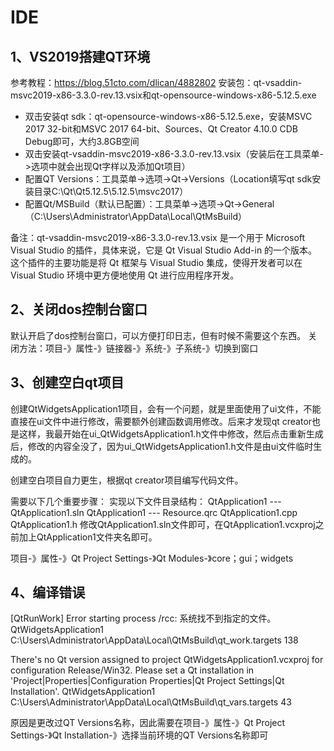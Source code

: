 # IDE

## 1、VS2019搭建QT环境
参考教程：https://blog.51cto.com/dlican/4882802
安装包：qt-vsaddin-msvc2019-x86-3.3.0-rev.13.vsix和qt-opensource-windows-x86-5.12.5.exe

- 双击安装qt sdk：qt-opensource-windows-x86-5.12.5.exe，安装MSVC 2017 32-bit和MSVC 2017 64-bit、Sources、Qt Creator 4.10.0 CDB Debug即可，大约3.8GB空间
- 双击安装qt-vsaddin-msvc2019-x86-3.3.0-rev.13.vsix（安装后在工具菜单->选项中就会出现Qt字样以及添加Qt项目）
- 配置QT Versions：工具菜单->选项->Qt->Versions（Location填写qt sdk安装目录C:\Qt\Qt5.12.5\5.12.5\msvc2017）
- 配置Qt/MSBuild（默认已配置）：工具菜单->选项->Qt->General（C:\Users\Administrator\AppData\Local\QtMsBuild）

备注：qt-vsaddin-msvc2019-x86-3.3.0-rev.13.vsix 是一个用于 Microsoft Visual Studio 的插件，具体来说，它是 Qt Visual Studio Add-in 的一个版本。这个插件的主要功能是将 Qt 框架与 Visual Studio 集成，使得开发者可以在 Visual Studio 环境中更方便地使用 Qt 进行应用程序开发。

## 2、关闭dos控制台窗口
默认开启了dos控制台窗口，可以方便打印日志，但有时候不需要这个东西。
关闭方法：项目-》属性-》链接器-》系统-》子系统-》切换到窗口

## 3、创建空白qt项目
创建QtWidgetsApplication1项目，会有一个问题，就是里面使用了ui文件，不能直接在ui文件中进行修改，需要额外创建函数调用修改。后来才发现qt creator也是这样，我最开始在ui_QtWidgetsApplication1.h文件中修改，然后点击重新生成后，修改的内容全没了，因为ui_QtWidgetsApplication1.h文件是由ui文件临时生成的。

创建空白项目自力更生，根据qt creator项目编写代码文件。

需要以下几个重要步骤：
实现以下文件目录结构：
QtApplication1
    ---
    QtApplication1.sln
    QtApplication1
        --- Resource.qrc
            QtApplication1.cpp
            QtApplication1.h
修改QtApplication1.sln文件即可，在QtApplication1.vcxproj之前加上QtApplication1文件夹名即可。

项目-》属性-》Qt Project Settings-》Qt Modules-》core；gui；widgets

## 4、编译错误
[QtRunWork] Error starting process /rcc: 系统找不到指定的文件。	QtWidgetsApplication1	C:\Users\Administrator\AppData\Local\QtMsBuild\qt_work.targets	138	

There's no Qt version assigned to project QtWidgetsApplication1.vcxproj for configuration Release/Win32.
Please set a Qt installation in 'Project|Properties|Configuration Properties|Qt Project Settings|Qt Installation'.	QtWidgetsApplication1	C:\Users\Administrator\AppData\Local\QtMsBuild\qt_vars.targets	43	

原因是更改过QT Versions名称，因此需要在项目-》属性-》Qt Project Settings-》Qt Installation-》选择当前环境的QT Versions名称即可



